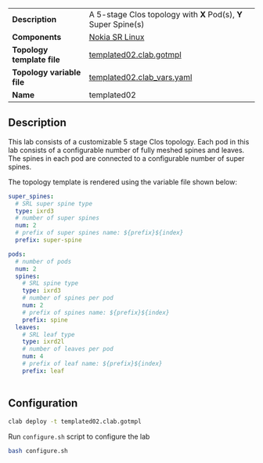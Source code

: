 |                            |                                                                 |
| -------------------------- | --------------------------------------------------------------- |
| **Description**            | A 5-stage Clos topology with **X** Pod(s), **Y** Super Spine(s) |
| **Components**             | [Nokia SR Linux][srl]                                           |
| **Topology template file** | [templated02.clab.gotmpl][topofile]                             |
| **Topology variable file** | [templated02.clab_vars.yaml][topovarfile]                       |
| **Name**                   | templated02                                                     |

## Description

This lab consists of a customizable 5 stage Clos topology.
Each pod in this lab consists of a configurable number of fully meshed spines and leaves.
The spines in each pod are connected to a configurable number of super spines.

The topology template is rendered using the variable file shown below:

```yaml
super_spines:
  # SRL super spine type
  type: ixrd3
  # number of super spines
  num: 2
  # prefix of super spines name: ${prefix}${index}
  prefix: super-spine

pods:
  # number of pods
  num: 2
  spines:
    # SRL spine type
    type: ixrd3
    # number of spines per pod
    num: 2
    # prefix of spines name: ${prefix}${index}
    prefix: spine
  leaves:
    # SRL leaf type
    type: ixrd2l
    # number of leaves per pod
    num: 4
    # prefix of leaf name: ${prefix}${index}
    prefix: leaf

```

<div class="mxgraph" style="max-width:100%;border:1px solid transparent;margin:0 auto; display:block;" data-mxgraph="{&quot;page&quot;:1,&quot;zoom&quot;:1.5,&quot;highlight&quot;:&quot;#0000ff&quot;,&quot;nav&quot;:true,&quot;check-visible-state&quot;:true,&quot;resize&quot;:true,&quot;url&quot;:&quot;https://raw.githubusercontent.com/srl-labs/containerlab/diagrams/clab-lab-examples-templated.drawio&quot;}"></div>

## Configuration

```bash
clab deploy -t templated02.clab.gotmpl
```

Run `configure.sh` script to configure the lab

```bash
bash configure.sh
```

[srl]: https://www.nokia.com/networks/products/service-router-linux-NOS/
[topofile]: https://github.com/srl-labs/containerlab/tree/main/lab-examples/templated01/templated01.clab.gotmpl
[topovarfile]: https://github.com/srl-labs/containerlab/tree/main/lab-examples/templated01/templated01.clab_vars.yaml

<script type="text/javascript" src="https://viewer.diagrams.net/js/viewer-static.min.js" async></script>
